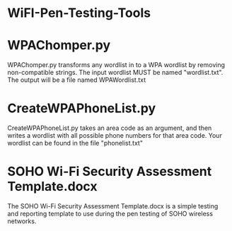 # WiFI-Pen-Testing-Tools

# WPAChomper.py 
WPAChomper.py transforms any wordlist in to a WPA wordlist by removing non-compatible strings. The input wordlist MUST be named "wordlist.txt". The output will be a file named WPAWordlist.txt

# CreateWPAPhoneList.py
CreateWPAPhoneList.py takes an area code as an argument, and then writes a wordlist with all possible phone numbers for that area code. Your wordlist can be found in the file "phonelist.txt"

# SOHO Wi-Fi Security Assessment Template.docx

The SOHO Wi-Fi Security Assessment Template.docx is a simple testing and reporting template to use during the pen testing of SOHO wireless networks.
